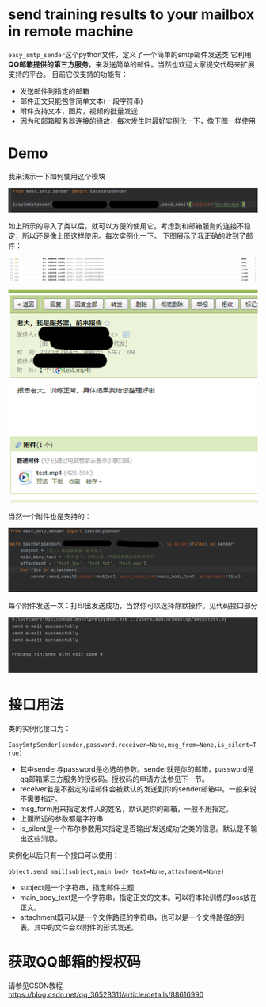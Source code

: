 # send training results to your mailbox in remote machine
`easy_smtp_sender`这个python文件，定义了一个简单的smtp邮件发送类
它利用**QQ邮箱提供的第三方服务**，来发送简单的邮件。当然也欢迎大家提交代码来扩展支持的平台。
目前它仅支持的功能有：
* 发送邮件到指定的邮箱
* 邮件正文只能包含简单文本(一段字符串)
* 附件支持文本，图片，视频的批量发送
* 因为和邮箱服务器连接的缘故，每次发生时最好实例化一下，像下图一样使用
# Demo
我来演示一下如何使用这个模块

![image](https://github.com/DaoiestFire/easy_smtp_sender/blob/master/images/Snipaste_2020-07-09_15-57-33.png)

如上所示的导入了类以后，就可以方便的使用它。考虑到和邮箱服务的连接不稳定，所以还是像上图这样使用。每次实例化一下。
下图展示了我正确的收到了邮件：

![image](https://github.com/DaoiestFire/easy_smtp_sender/blob/master/images/Snipaste_2020-07-04_19-12-21.png)

![image](https://github.com/DaoiestFire/easy_smtp_sender/blob/master/images/Snipaste_2020-07-04_19-12-38.png)

当然一个附件也是支持的：

![image](https://github.com/DaoiestFire/easy_smtp_sender/blob/master/images/Snipaste_2020-07-04_19-09-12.png)

每个附件发送一次：打印出发送成功，当然你可以选择静默操作。见代码接口部分

![image](https://github.com/DaoiestFire/easy_smtp_sender/blob/master/images/Snipaste_2020-07-04_19-09-38.png)

# 接口用法
类的实例化接口为：

`EasySmtpSender(sender,password,receiver=None,msg_from=None,is_silent=True)`

* 其中sender与password是必选的参数。sender就是你的邮箱，password是qq邮箱第三方服务的授权码。授权码的申请方法参见下一节。
* receiver若是不指定的话邮件会被默认的发送到你的sender邮箱中。一般来说不需要指定。
* msg_form用来指定发件人的姓名，默认是你的邮箱，一般不用指定。
* 上面所述的参数都是字符串
* is_silent是一个布尔参数用来指定是否输出‘发送成功’之类的信息。默认是不输出这些消息。

实例化以后只有一个接口可以使用：

`object.send_mail(subject,main_body_text=None,attachment=None)`

* subject是一个字符串，指定邮件主题
* main_body_text是一个字符串，指定正文的文本。可以将本轮训练的loss放在正文。
* attachment既可以是一个文件路径的字符串，也可以是一个文件路径的列表。其中的文件会以附件的形式发送。

# 获取QQ邮箱的授权码

请参见CSDN教程 https://blog.csdn.net/qq_36528311/article/details/88616990
